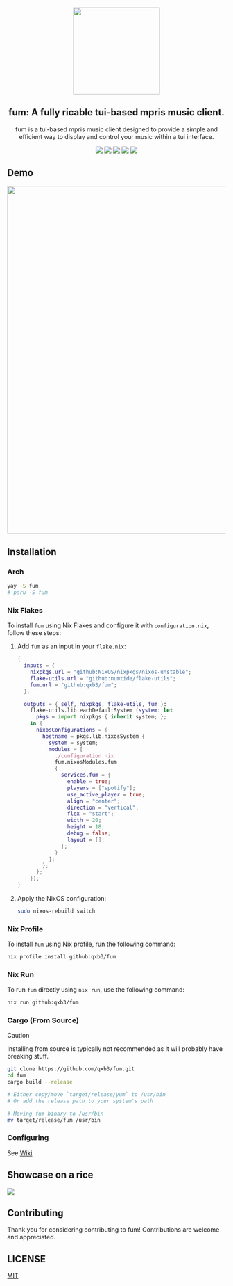 <h3 align="center">
  <img src="https://raw.githubusercontent.com/qxb3/fum/refs/heads/main/repo/logo.png" width="200"/>
</h3>

<h2 align="center">
  fum: A fully ricable tui-based mpris music client.
</h2>

<p align="center">
  fum is a tui-based mpris music client designed to provide a simple and efficient way to display and control your music within a tui interface.
</p>

<p align="center">
  <a href="https://github.com/qxb3/fum/pulls">
    <img src="https://img.shields.io/badge/OPEN-DEFEDF?style=for-the-badge&logo=github&label=Contributions&labelColor=1C1B22" />
  </a>

  <a href="https://github.com/qxb3/fum/blob/main/LICENSE">
    <img src="https://img.shields.io/badge/MIT-DEFEDF?style=for-the-badge&logo=Pinboard&label=License&labelColor=1C1B22" />
  </a>

  <a href="https://github.com/qxb3/fum/stargazers">
    <img src="https://img.shields.io/github/stars/qxb3/fum?style=for-the-badge&logo=Apache%20Spark&logoColor=ffffff&labelColor=1C1B22&color=DEFEDF" />
  </a>

  <a href="https://aur.archlinux.org/packages/fum">
    <img src="https://img.shields.io/aur/version/fum?style=for-the-badge&logo=archlinux&logoColor=ffffff&labelColor=1C1B22&color=DEFEDF" />
  </a>

  <a href="https://crates.io/crates/fum-player">
    <img src="https://img.shields.io/crates/v/fum-player?style=for-the-badge&logo=rust&logoColor=ffffff&labelColor=1C1B22&color=DEFEDF" />
  </a>
</p>

## Demo

<img
  width="800px"
  src="https://github.com/user-attachments/assets/930283d8-6299-4ef9-865b-26960dcee866"
/>

## Installation

### Arch

```bash
yay -S fum
# paru -S fum
```

### Nix Flakes

To install `fum` using Nix Flakes and configure it with `configuration.nix`, follow these steps:

1. Add `fum` as an input in your `flake.nix`:

    ```nix
    {
      inputs = {
        nixpkgs.url = "github:NixOS/nixpkgs/nixos-unstable";
        flake-utils.url = "github:numtide/flake-utils";
        fum.url = "github:qxb3/fum";
      };

      outputs = { self, nixpkgs, flake-utils, fum }:
        flake-utils.lib.eachDefaultSystem (system: let
          pkgs = import nixpkgs { inherit system; };
        in {
          nixosConfigurations = {
            hostname = pkgs.lib.nixosSystem {
              system = system;
              modules = [
                ./configuration.nix
                fum.nixosModules.fum
                {
                  services.fum = {
                    enable = true;
                    players = ["spotify"];
                    use_active_player = true;
                    align = "center";
                    direction = "vertical";
                    flex = "start";
                    width = 20;
                    height = 18;
                    debug = false;
                    layout = [];
                  };
                }
              ];
            };
          };
        });
    }
    ```

2. Apply the NixOS configuration:

    ```bash
    sudo nixos-rebuild switch
    ```

### Nix Profile

To install `fum` using Nix profile, run the following command:

```bash
nix profile install github:qxb3/fum
```

### Nix Run

To run `fum` directly using `nix run`, use the following command:

```bash
nix run github:qxb3/fum
```

### Cargo (From Source)

> [!CAUTION]
> Installing from source is typically not recommended as it will probably have breaking stuff.

```bash
git clone https://github.com/qxb3/fum.git
cd fum
cargo build --release

# Either copy/move `target/release/yum` to /usr/bin
# Or add the release path to your system's path

# Moving fum binary to /usr/bin
mv target/release/fum /usr/bin
```

### Configuring

See [Wiki](https://github.com/qxb3/fum/wiki/Configuring)

## Showcase on a rice

<img src="https://github.com/qxb3/fum/blob/main/repo/showcase.png" />

## Contributing

Thank you for considering contributing to fum! Contributions are welcome and appreciated.

## LICENSE

[MIT](https://github.com/qxb3/fum/blob/main/LICENSE)
